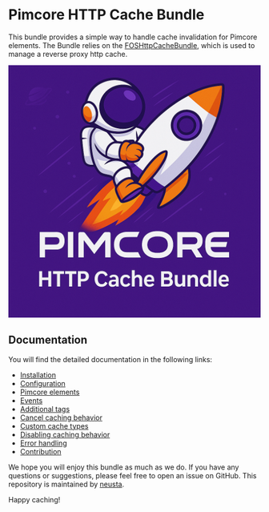 # Pimcore HTTP Cache Bundle

This bundle provides a simple way to handle cache invalidation for Pimcore elements. 
The Bundle relies on the [FOSHttpCacheBundle](https://github.com/FriendsOfSymfony/FOSHttpCacheBundle/), which is used to manage a reverse proxy http cache.

![Logo](./pimcore-http-cache-bundle-logo.png)

## Documentation

You will find the detailed documentation in the following links:

* [Installation](doc/1-installation.md)
* [Configuration](doc/2-configuration.md)
* [Pimcore elements](doc/3-pimcore-elements.md)
* [Events](doc/4-events.md)
* [Additional tags](doc/5-additional-tags.md)
* [Cancel caching behavior](doc/6-cancel-caching-behavior.md)
* [Custom cache types](doc/7-custom-cache-types.md)
* [Disabling caching behavior](doc/8-disable-caching-behavior.md)
* [Error handling](doc/9-error-handling.md)
* [Contribution](doc/10-contribution.md)


We hope you will enjoy this bundle as much as we do. If you have any questions or suggestions, please feel free to open an issue on GitHub.
This repository is maintained by [neusta](https://www.team-neusta.de/).

Happy caching!


